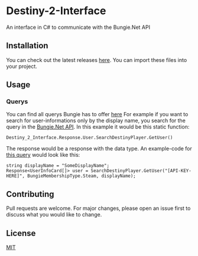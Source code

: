 # Destiny-2-Interface
An interface in C# to communicate with the Bungie.Net API

## Installation

You can check out the latest releases [here](https://github.com/TheTrueHonker/Destiny-2-Interface/releases).
You can import these files into your project.

## Usage

### Querys
You can find all querys Bungie has to offer [here](https://bungie-net.github.io/multi/index.html)
For example if you want to search for user-informations only by the display name, you search for the query in the [Bungie.Net API](https://bungie-net.github.io/multi/index.html).
In this example it would be this static function:
```
Destiny_2_Interface.Response.User.SearchDestinyPlayer.GetUser()
```

The response would be a response with the data type.
An example-code for [this query](https://bungie-net.github.io/multi/operation_get_Destiny2-SearchDestinyPlayer.html#operation_get_Destiny2-SearchDestinyPlayer) would look like this:
```
string displayName = "SomeDisplayName";
Response<UserInfoCard[]> user = SearchDestinyPlayer.GetUser("[API-KEY-HERE]", BungieMembershipType.Steam, displayName);
```

## Contributing
Pull requests are welcome. For major changes, please open an issue first to discuss what you would like to change.

## License
[MIT](https://choosealicense.com/licenses/mit/)
